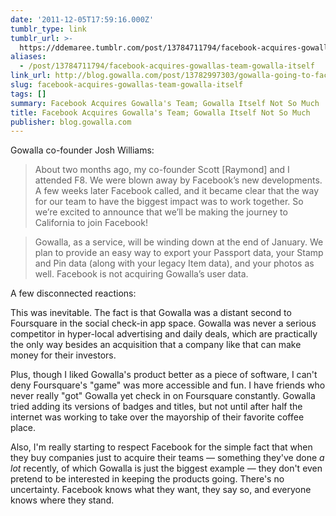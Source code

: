 ```yaml
---
date: '2011-12-05T17:59:16.000Z'
tumblr_type: link
tumblr_url: >-
  https://ddemaree.tumblr.com/post/13784711794/facebook-acquires-gowallas-team-gowalla-itself
aliases:
  - /post/13784711794/facebook-acquires-gowallas-team-gowalla-itself
link_url: http://blog.gowalla.com/post/13782997303/gowalla-going-to-facebook
slug: facebook-acquires-gowallas-team-gowalla-itself
tags: []
summary: Facebook Acquires Gowalla's Team; Gowalla Itself Not So Much
title: Facebook Acquires Gowalla's Team; Gowalla Itself Not So Much
publisher: blog.gowalla.com
---
```


Gowalla co-founder Josh Williams:

> About two months ago, my co-founder Scott [Raymond] and I attended F8. We were blown away by Facebook’s new developments. A few weeks later Facebook called, and it became clear that the way for our team to have the biggest impact was to work together. So we’re excited to announce that we’ll be making the journey to California to join Facebook!

> Gowalla, as a service, will be winding down at the end of January. We plan to provide an easy way to export your Passport data, your Stamp and Pin data (along with your legacy Item data), and your photos as well. Facebook is not acquiring Gowalla’s user data.

A few disconnected reactions:

This was inevitable. The fact is that Gowalla was a distant second to Foursquare in the social check-in app space. Gowalla was never a serious competitor in hyper-local advertising and daily deals, which are practically the only way besides an acquisition that a company like that can make money for their investors.

Plus, though I liked Gowalla's product better as a piece of software, I can't deny Foursquare's "game" was more accessible and fun. I have friends who never really "got" Gowalla yet check in on Foursquare constantly. Gowalla tried adding its versions of badges and titles, but not until after half the internet was working to take over the mayorship of their favorite coffee place.

Also, I'm really starting to respect Facebook for the simple fact that when they buy companies just to acquire their teams — something they've done _a lot_ recently, of which Gowalla is just the biggest example — they don't even pretend to be interested in keeping the products going. There's no uncertainty. Facebook knows what they want, they say so, and everyone knows where they stand.